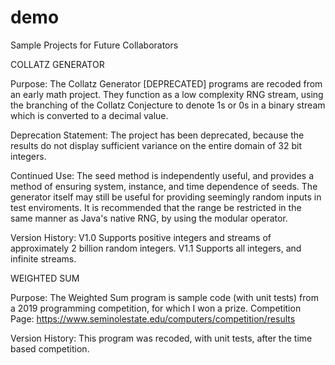 # demo
Sample Projects for Future Collaborators

COLLATZ GENERATOR

  Purpose:
    The Collatz Generator [DEPRECATED] programs are recoded from an early math project. They function as a low complexity RNG 
    stream, using the branching of the Collatz Conjecture to denote 1s or 0s in a binary stream which is converted to a decimal
    value.
  
  Deprecation Statement:
    The project has been deprecated, because the results do not display sufficient variance on the entire domain of 32 bit integers.
  
  Continued Use:
    The seed method is independently useful, and provides a method of ensuring system, instance, and time dependence of seeds.
    The generator itself may still be useful for providing seemingly random inputs in test enviroments. It is recommended that the
    range be restricted in the same manner as Java's native RNG, by using the modular operator.
    
  Version History:
    V1.0 Supports positive integers and streams of approximately 2 billion random integers.
    V1.1 Supports all integers, and infinite streams.

WEIGHTED SUM
  
  Purpose:
    The Weighted Sum program is sample code (with unit tests) from a 2019 programming competition, for which I won a prize.
    Competition Page: https://www.seminolestate.edu/computers/competition/results
  
  Version History:
    This program was recoded, with unit tests, after the time based competition.
